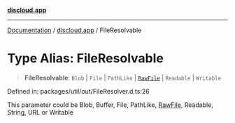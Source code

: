 [**discloud.app**](../README.md)

***

[Documentation](../../packages.md) / [discloud.app](../README.md) / FileResolvable

# Type Alias: FileResolvable

> **FileResolvable**: `Blob` \| `File` \| `PathLike` \| [`RawFile`](../interfaces/RawFile.md) \| `Readable` \| `Writable`

Defined in: packages/util/out/FileResolver.d.ts:26

This parameter could be Blob, Buffer, File, PathLike, [RawFile](../interfaces/RawFile.md), Readable, String, URL or Writable
